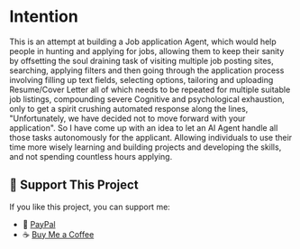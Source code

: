 # Intention
This is an attempt at building a Job application Agent, which would help people in hunting and applying for jobs, allowing them to keep their sanity by offsetting the soul draining task of visiting multiple job posting sites, searching, applying filters and then going through the application process involving filling up text fields, selecting options, tailoring and uploading Resume/Cover Letter all of which needs to be repeated for multiple suitable job listings, compounding severe Cognitive and psychological exhaustion, only to get a spirit crushing automated response along the lines, "Unfortunately, we have decided not to move forward with your application". So I have come up with an idea to let an AI Agent handle all those tasks autonomously for the applicant. Allowing individuals to use their time more wisely learning and building projects and developing the skills, and not spending countless hours applying.

## 💖 Support This Project
If you like this project, you can support me:

- 💸 [PayPal](https://paypal.me/donalshijan)
- ☕ [Buy Me a Coffee](https://buymeacoffee.com/donalshijan)
